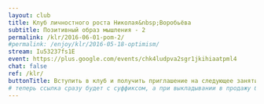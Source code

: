 ```yaml
---
layout: club
title: Клуб личностного роста Николая&nbsp;Воробьёва
subtitle: Позитивный образ мышления - 2
permalink: /klr/2016-06-01-pom-2/
#permalink: /enjoy/klr/2016-05-18-optimism/
stream: Iu53237fs1E
event: https://plus.google.com/events/chk4ludpva2sgr1jkihiaatpml4
chat: false
ref: /klr/
buttonTitle: Вступить в клуб и получить приглашение на следующее занятие
# теперь ссылка сразу будет с суффиксом, а при выкладывании в продажу будем добавлять ещё и пару секретных букв в конце
---
```

